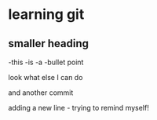# learning git
## smaller heading

-this
-is
-a
-bullet point

look what else I can do 

and another commit

adding a new line - trying to remind myself!

